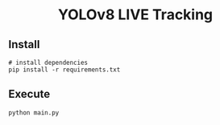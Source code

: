 <h1 align="center">YOLOv8 LIVE Tracking</h1>


##  Install

```
# install dependencies
pip install -r requirements.txt
```

##  Execute

```
python main.py
```
